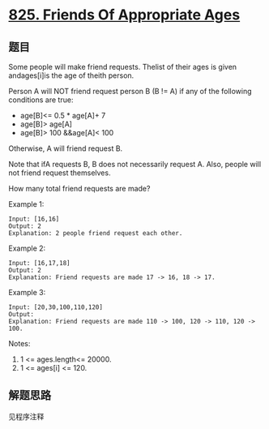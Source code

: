 # [825. Friends Of Appropriate Ages](https://leetcode-cn.com/problems/friends-of-appropriate-ages/)

## 题目

Some people will make friend requests. Thelist of their ages is given andages[i]is the age of theith person.

Person A will NOT friend request person B (B != A) if any of the following conditions are true:

- age[B]<= 0.5 * age[A]+ 7
- age[B]> age[A]
- age[B]> 100 &&age[A]< 100

Otherwise, A will friend request B.

Note that ifA requests B, B does not necessarily request A. Also, people will not friend request themselves.

How many total friend requests are made?

Example 1:

```text
Input: [16,16]
Output: 2
Explanation: 2 people friend request each other.
```

Example 2:

```text
Input: [16,17,18]
Output: 2
Explanation: Friend requests are made 17 -> 16, 18 -> 17.
```

Example 3:

```text
Input: [20,30,100,110,120]
Output:
Explanation: Friend requests are made 110 -> 100, 120 -> 110, 120 -> 100.
```

Notes:

1. 1 <= ages.length<= 20000.
1. 1 <= ages[i] <= 120.

## 解题思路

见程序注释
